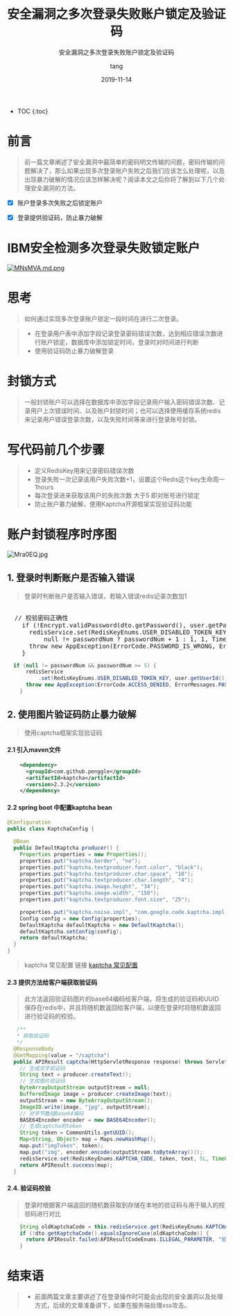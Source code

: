 ﻿---
layout:     post
title:      安全漏洞之多次登录失败账户锁定及验证码
subtitle:   安全漏洞之多次登录失败账户锁定及验证码
date:       2019-11-14
author:     tang
header-img: img/home-bg-art.jpg
catalog: true
tags:
    - java
    - 登录
    - 安全漏洞
    
---
* TOC
{:toc}

# 前言

> 前一篇文章阐述了安全漏洞中最简单的密码明文传输的问题，密码传输的问题解决了，那么如果出现多次登录账户失败之后我们应该怎么处理呢，以及出现暴力破解的情况应该怎样解决呢？阅读本文之后你将了解到以下几个处理安全漏洞的方法。

- [x] 账户登录多次失败之后锁定账户
- [x] 登录提供验证码，防止暴力破解



# IBM安全检测多次登录失败锁定账户
[![MNsMVA.md.png](https://s2.ax1x.com/2019/11/14/MNsMVA.md.png)](https://imgchr.com/i/MNsMVA)

# 思考
> 如何通过实现多次登录账户锁定一段时间在进行二次登录。

>* 在登录用户表中添加字段记录登录密码错误次数，达到相应错误次数进行账户锁定，数据库中添加锁定时间，登录时对时间进行判断
>* 使用验证码防止暴力破解登录


# 封锁方式

> 一般封锁账户可以选择在数据库中添加字段记录用户输入密码错误次数、记录用户上次错误时间、以及账户封锁时间；也可以选择使用缓存系统redis来记录用户错误登录次数，以及失败时间等来进行登录账号封锁。



# 写代码前几个步骤

>* 定义RedisKey用来记录密码错误次数
>* 登录失败一次记录该用户失败次数+1，设置这个Redis这个key生命周一1hours
>* 每次登录进来获取该用户的失败次数 大于5 即对账号进行锁定
>* 防止账户暴力破解，使用Kaptcha开源框架实现验证码功能

# 账户封锁程序时序图

![Mra0EQ.jpg](https://s2.ax1x.com/2019/11/17/Mra0EQ.jpg)

## 1. 登录时判断账户是否输入错误
> 登录时判断账户是否输入错误，若输入错误redis记录次数加1


<pre> 
  // 校验密码正确性
    if (!Encrypt.validPassword(dto.getPassword(), user.getPassword())) {
      redisService.set(RedisKeyEnums.USER_DISABLED_TOKEN_KEY, user.getUserId() + "",
          null != passwordNum ? passwordNum + 1 : 1, 1, TimeUnit.HOURS);
      throw new AppException(ErrorCode.PASSWORD_IS_WRONG, ErrorMessages.PASSWORD_IS_WRONG);
    }
</pre>

```java
  if (null != passwordNum && passwordNum >= 5) {
      redisService
          .set(RedisKeyEnums.USER_DISABLED_TOKEN_KEY, user.getUserId() + "", 5, 2, TimeUnit.HOURS);
      throw new AppException(ErrorCode.ACCESS_DENIED, ErrorMessages.PASSWORD_ERROR_DISBLED);
    }
```

## 2. 使用图片验证码防止暴力破解
> 使用captcha框架实现验证码

#### 2.1 引入maven文件

```xml
    <dependency>
      <groupId>com.github.penggle</groupId>
      <artifactId>kaptcha</artifactId>
      <version>2.3.2</version>
    </dependency>
```
#### 2.2 spring boot 中配置kaptcha bean

```java
@Configuration
public class KaptchaConfig {

  @Bean
  public DefaultKaptcha producer() {
    Properties properties = new Properties();
    properties.put("kaptcha.border", "no");
    properties.put("kaptcha.textproducer.font.color", "black");
    properties.put("kaptcha.textproducer.char.space", "10");
    properties.put("kaptcha.textproducer.char.length", "4");
    properties.put("kaptcha.image.height", "34");
    properties.put("kaptcha.image.width", "150");
    properties.put("kaptcha.textproducer.font.size", "25");

    properties.put("kaptcha.noise.impl", "com.google.code.kaptcha.impl.NoNoise");
    Config config = new Config(properties);
    DefaultKaptcha defaultKaptcha = new DefaultKaptcha();
    defaultKaptcha.setConfig(config);
    return defaultKaptcha;
  }
}
```

> kaptcha 常见配置 链接 [kaptcha 常见配置][1]

#### 2.3 提供方法给客户端获取验证码

> 此方法返回验证码图片的base64编码给客户端，将生成的验证码和UUID 保存在redis中，并且将随机数返回给客户端，以便在登录时将随机数返回进行验证码的校验。

```java
   /**
   * 获取验证码
   */
  @ResponseBody
  @GetMapping(value = "/captcha")
  public APIResult captcha(HttpServletResponse response) throws ServletException, IOException {
    // 生成文字验证码
    String text = producer.createText();
    // 生成图片验证码
    ByteArrayOutputStream outputStream = null;
    BufferedImage image = producer.createImage(text);
    outputStream = new ByteArrayOutputStream();
    ImageIO.write(image, "jpg", outputStream);
    // 对字节数组Base64编码
    BASE64Encoder encoder = new BASE64Encoder();
    // 生成captcha的token
    String token = CommonUtils.getUUID();
    Map<String, Object> map = Maps.newHashMap();
    map.put("imgToken", token);
    map.put("img", encoder.encode(outputStream.toByteArray()));
    redisService.set(RedisKeyEnums.KAPTCHA_CODE, token, text, 5L, TimeUnit.MINUTES);
    return APIResult.success(map);
  }
```

#### 2.4. 验证码校验
> 登录时根据客户端返回的随机数获取到存储在本地的验证码与用于输入的校验码进行对比

```java
    String oldKaptchaCode = this.redisService.get(RedisKeyEnums.KAPTCHA_CODE, dto.getImgToken());
    if (!dto.getKaptchaCode().equalsIgnoreCase(oldKaptchaCode)) {
      return APIResult.failed(APIResultCodeEnums.ILLEGAL_PARAMETER, "验证码错误");
    }

```

# 结束语

>* 前面两篇文章主要讲述了在登录操作时可能会出现的安全漏洞以及处理方式，后续的文章准备讲下，如果在服务端处理xss攻击。


[1]: https://blog.csdn.net/elephantboy/article/details/52795309